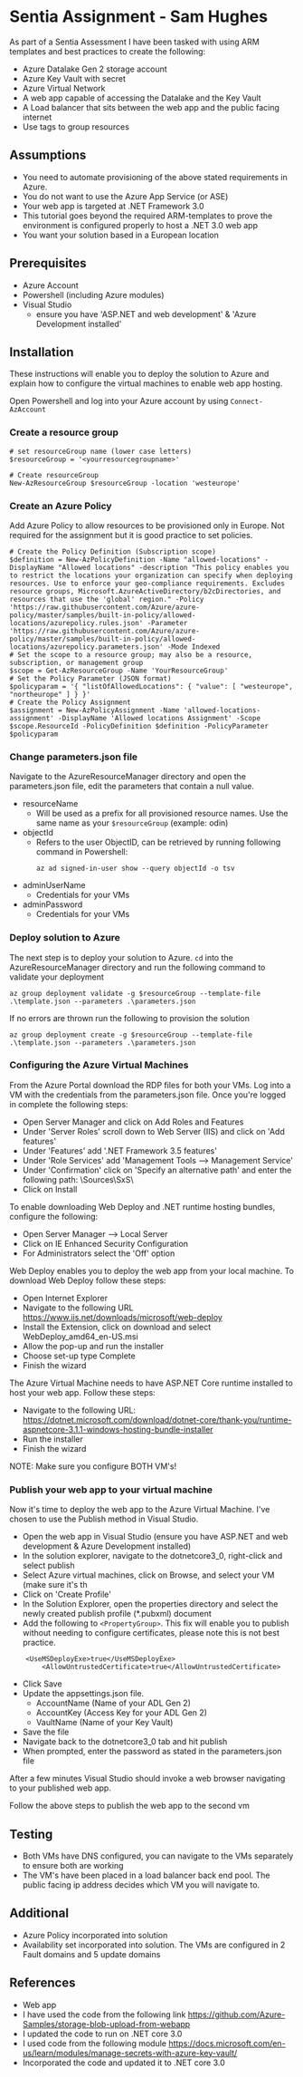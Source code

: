 # Sentia Assignment - Sam Hughes

As part of a Sentia Assessment I have been tasked with using ARM templates and best practices to create the following: 
- Azure Datalake Gen 2 storage account
- Azure Key Vault with secret
- Azure Virtual Network
- A web app capable of accessing the Datalake and the Key Vault
- A Load balancer that sits between the web app and the public facing internet
- Use tags to group resources

## Assumptions
- You need to automate provisioning of the above stated requirements in Azure.
- You do not want to use the Azure App Service (or ASE)
- Your web app is targeted at .NET Framework 3.0
- This tutorial goes beyond the required ARM-templates to prove the environment is configured properly to host a .NET 3.0 web app
- You want your solution based in a European location

## Prerequisites
- Azure Account
- Powershell (including Azure modules)
- Visual Studio
  - ensure you have 'ASP.NET and web development' & 'Azure Development installed'
  
## Installation
These instructions will enable you to deploy the solution to Azure and explain how to configure the virtual machines to enable web app hosting.

Open Powershell and log into your Azure account by using ````Connect-AzAccount````


### Create a resource group

```
# set resourceGroup name (lower case letters)
$resourceGroup = '<yourresourcegroupname>'

# Create resourceGroup
New-AzResourceGroup $resourceGroup -location 'westeurope'
```
### Create an Azure Policy
Add Azure Policy to allow resources to be provisioned only in Europe. Not required for the assignment but it is good practice to set policies.
````
# Create the Policy Definition (Subscription scope)
$definition = New-AzPolicyDefinition -Name "allowed-locations" -DisplayName "Allowed locations" -description "This policy enables you to restrict the locations your organization can specify when deploying resources. Use to enforce your geo-compliance requirements. Excludes resource groups, Microsoft.AzureActiveDirectory/b2cDirectories, and resources that use the 'global' region." -Policy 'https://raw.githubusercontent.com/Azure/azure-policy/master/samples/built-in-policy/allowed-locations/azurepolicy.rules.json' -Parameter 'https://raw.githubusercontent.com/Azure/azure-policy/master/samples/built-in-policy/allowed-locations/azurepolicy.parameters.json' -Mode Indexed
# Set the scope to a resource group; may also be a resource, subscription, or management group
$scope = Get-AzResourceGroup -Name 'YourResourceGroup'
# Set the Policy Parameter (JSON format)
$policyparam = '{ "listOfAllowedLocations": { "value": [ "westeurope", "northeurope" ] } }'
# Create the Policy Assignment
$assignment = New-AzPolicyAssignment -Name 'allowed-locations-assignment' -DisplayName 'Allowed locations Assignment' -Scope $scope.ResourceId -PolicyDefinition $definition -PolicyParameter $policyparam
````

### Change parameters.json file
Navigate to the AzureResourceManager directory and open the parameters.json file, edit the parameters that contain a null value.
- resourceName
  - Will be used as a prefix for all provisioned resource names. Use the same name as your ````$resourceGroup```` (example: odin)
- objectId
  - Refers to the user ObjectID, can be retrieved by running following command in Powershell:
    ````
    az ad signed-in-user show --query objectId -o tsv
    ````
- adminUserName
  - Credentials for your VMs
- adminPassword
  - Credentials for your VMs
  
 ### Deploy solution to Azure 
 The next step is to deploy your solution to Azure. ```` cd ```` into the AzureResourceManager directory and run the following command to validate your deployment
 ````
 az group deployment validate -g $resourceGroup --template-file .\template.json --parameters .\parameters.json
 ````
 If no errors are thrown run the following to provision the solution
 ````
 az group deployment create -g $resourceGroup --template-file .\template.json --parameters .\parameters.json
 ````
 ### Configuring the Azure Virtual Machines
 From the Azure Portal download the RDP files for both your VMs. Log into a VM with the credentials from the parameters.json file. Once you're logged in complete the following steps:
- Open Server Manager and click on Add Roles and Features
- Under 'Server Roles' scroll down to Web Server (IIS) and click on 'Add features'
- Under 'Features' add '.NET Framework 3.5 features' 
- Under 'Role Services' add 'Management Tools --> Management Service'
- Under 'Confirmation' click on 'Specify an alternative path' and enter the following path:
  \Sources\SxS\
- Click on Install

To enable downloading Web Deploy and .NET runtime hosting bundles, configure the following:
- Open Server Manager --> Local Server
- Click on IE Enhanced Security Configuration
- For Administrators select the 'Off' option

Web Deploy enables you to deploy the web app from your local machine. To download Web Deploy follow these steps:
- Open Internet Explorer
- Navigate to the following URL
	https://www.iis.net/downloads/microsoft/web-deploy
- Install the Extension, click on download and select 
	WebDeploy_amd64_en-US.msi
- Allow the pop-up and run the installer
- Choose set-up type Complete
- Finish the wizard

The Azure Virtual Machine needs to have ASP.NET Core runtime installed to host your web app. Follow these steps:
- Navigate to the following URL:
	https://dotnet.microsoft.com/download/dotnet-core/thank-you/runtime-aspnetcore-3.1.1-windows-hosting-bundle-installer
- Run the installer
- Finish the wizard

NOTE: Make sure you configure BOTH VM's!

### Publish your web app to your virtual machine
Now it's time to deploy the web app to the Azure Virtual Machine. I've chosen to use the Publish method in Visual Studio. 
- Open the web app in Visual Studio (ensure you have ASP.NET and web development & Azure Development installed)
- In the solution explorer, navigate to the dotnetcore3_0, right-click and select publish
- Select Azure virtual machines, click on Browse, and select your VM (make sure it's th
- Click on 'Create Profile'
- In the Solution Explorer, open the properties directory and select the newly created publish profile (*.pubxml) document
- Add the following to ````<PropertyGroup>````. 
  This fix will enable you to publish without needing to configure certificates, please note this is not best practice.
  
````
    <UseMSDeployExe>true</UseMSDeployExe>
		<AllowUntrustedCertificate>true</AllowUntrustedCertificate>
````
- Click Save
- Update the appsettings.json file. 
	- AccountName (Name of your ADL Gen 2)
	- AccountKey (Access Key for your ADL Gen 2)
	- VaultName (Name of your Key Vault)
- Save the file
- Navigate back to the dotnetcore3_0 tab and hit publish
- When prompted, enter the password as stated in the parameters.json file

After a few minutes Visual Studio should invoke a web browser navigating to your published web app. 

Follow the above steps to publish the web app to the second vm

## Testing
- Both VMs have DNS configured, you can navigate to the VMs separately to ensure both are working
- The VM's have been placed in a load balancer back end pool. The public facing ip address decides which VM you will navigate to.

## Additional
- Azure Policy incorporated into solution
- Availability set incorporated into solution. The VMs are configured in 2 Fault domains and 5 update domains

## References
 - Web app
  - I have used the code from the following link https://github.com/Azure-Samples/storage-blob-upload-from-webapp
  - I updated the code to run on .NET core 3.0
  - I used code from the following module https://docs.microsoft.com/en-us/learn/modules/manage-secrets-with-azure-key-vault/
  - Incorporated the code and updated it to .NET core 3.0








 
 
  

